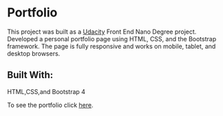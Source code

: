 # Portfolio
This project was built as a [Udacity](www.udacity.com) Front End Nano Degree project. Developed a personal portfolio page using HTML, CSS, and the Bootstrap framework. The page is fully responsive and works on mobile, tablet, and desktop browsers.

## Built With:
HTML,CSS,and Bootstrap 4

To see the portfolio click [here](https://lestec.github.io/portfolio-resubmit/).
